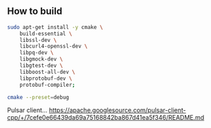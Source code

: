## How to build

```sh
sudo apt-get install -y cmake \
    build-essential \
    libssl-dev \
    libcurl4-openssl-dev \
    libpq-dev \
    libgmock-dev \
    libgtest-dev \
    libboost-all-dev \
    libprotobuf-dev \
    protobuf-compiler;
```

```sh
cmake --preset=debug
```

Pulsar client...
https://apache.googlesource.com/pulsar-client-cpp/+/7cefe0e66439da69a75168842ba867d41ea5f346/README.md